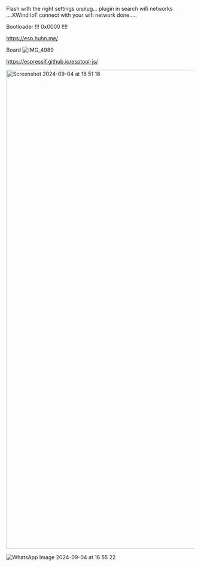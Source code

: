 Flash with the right settings unplug... plugin in search wifi networks ....KWind IoT connect with your wifi network done.....


Bootloader !!! 0x0000 !!!!


https://esp.huhn.me/

Board ![IMG_4989](https://github.com/user-attachments/assets/19fdb2dc-9abd-44c3-8001-4a60c5529460)

https://espressif.github.io/esptool-js/



<img width="1277" alt="Screenshot 2024-09-04 at 16 51 16" src="https://github.com/user-attachments/assets/facef295-7c9a-4dc0-9eed-b250a55d55d3">












![WhatsApp Image 2024-09-04 at 16 55 22](https://github.com/user-attachments/assets/916bb838-7298-4cfe-b494-026c7891d363)
